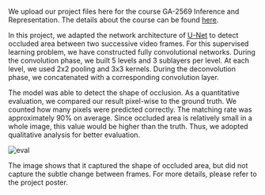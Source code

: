 We upload our project files here for the course GA-2569 Inference and Representation. 
The details about the course can be found [here](https://inf16nyu.github.io/home/). 

In this project, we adapted the network architecture of [U-Net](https://arxiv.org/pdf/1505.04597.pdf) to detect 
occluded area between two successive video frames. 
For this supervised learning problem, we have constructed fully convolutional networks. 
During the convolution phase, we built 5 levels and 3 sublayers per level. 
At each level, we used 2x2 pooling and 3x3 kernels. 
During the deconvolution phase, we concatenated with a corresponding convolution layer. 

The model was able to detect the shape of occlusion. 
As a quantitative evaluation, we compared our result pixel-wise to the ground truth. 
We counted how many pixels were predicted correctly. The matching rate was approximately 90\% on average. 
Since occluded area is relatively small in a whole image, this value would be higher than the truth. 
Thus, we adopted qualitative analysis for better evaluation.

![eval](https://user-images.githubusercontent.com/24445335/37490949-98eae1e8-2872-11e8-888f-2cd60a08abbb.png)

The image shows that it captured the shape of occluded area, but did not capture the subtle change between frames.
For more details, please refer to the project poster.
